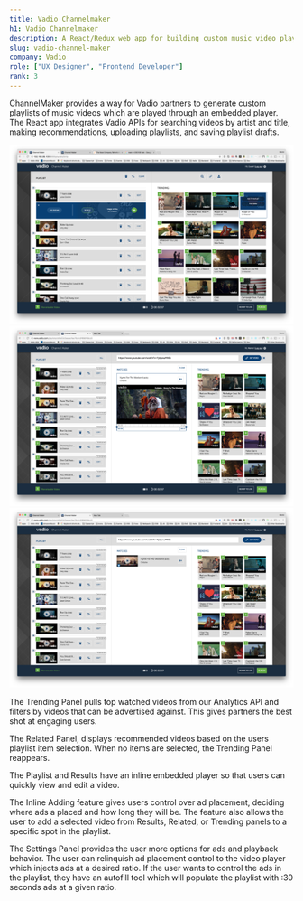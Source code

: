 ```yaml
---
title: Vadio Channelmaker
h1: Vadio Channelmaker
description: A React/Redux web app for building custom music video playlists. 
slug: vadio-channel-maker
company: Vadio
role: ["UX Designer", "Frontend Developer"]
rank: 3
---
```



ChannelMaker provides a way for Vadio partners to generate custom playlists of music videos which are played through an embedded player. The React app integrates Vadio APIs for searching videos by artist and title, making recommendations, uploading playlists, and saving playlist drafts.


![vadio channel maker add to playlist](../images/vadio/channelmaker/add_to_playlist.png)
![vadio channel maker get video from url result item edit](../images/vadio/channelmaker/get_video_from_url_result_item_edit.png)
![vadio channel maker get video from url results](../images/vadio/channelmaker/get_video_from_url_results.png)


The Trending Panel pulls top watched videos from our Analytics API and filters by videos that can be advertised against. This gives partners the best shot at engaging users.

The Related Panel, displays recommended videos based on the users playlist item selection. When no items are selected, the Trending Panel reappears.

The Playlist and Results have an inline embedded player so that users can quickly view and edit a video.

The Inline Adding feature gives users control over ad placement, deciding where ads a placed and how long they will be. The feature also allows the user to add a selected video from Results, Related, or Trending panels to a specific spot in the playlist.

The Settings Panel provides the user more options for ads and playback behavior. The user can relinquish ad placement control to the video player which injects ads at a desired ratio. If the user wants to control the ads in the playlist, they have an autofill tool which will populate the playlist with :30 seconds ads at a given ratio.
